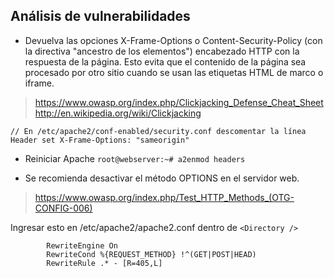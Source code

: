 ## Análisis de vulnerabilidades

- Devuelva las opciones X-Frame-Options o Content-Security-Policy (con la directiva "ancestro de los      elementos") encabezado HTTP con la respuesta de la página. Esto evita que el contenido de la página sea procesado por otro sitio cuando se usan las etiquetas HTML de marco o iframe.
> https://www.owasp.org/index.php/Clickjacking_Defense_Cheat_Sheet
> http://en.wikipedia.org/wiki/Clickjacking
                     
```
// En /etc/apache2/conf-enabled/security.conf descomentar la línea
Header set X-Frame-Options: "sameorigin"
```
- Reiniciar Apache `root@webserver:~# a2enmod headers`


- Se recomienda desactivar el método OPTIONS en el servidor web.
> https://www.owasp.org/index.php/Test_HTTP_Methods_(OTG-CONFIG-006)

Ingresar esto en /etc/apache2/apache2.conf dentro de `<Directory />`
```
        RewriteEngine On
        RewriteCond %{REQUEST_METHOD} !^(GET|POST|HEAD)
        RewriteRule .* - [R=405,L]
```
